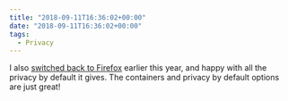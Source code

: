 ```yaml
---
title: "2018-09-11T16:36:02+00:00"
date: "2018-09-11T16:36:02+00:00"
tags:
  - Privacy
---
```


I also [switched back to Firefox](https://www.fastcompany.com/90230864/if-you-havent-already-switched-to-firefox-do-it-now) earlier this year, and happy with all the privacy by default it gives. The containers and privacy by default options are just great!
